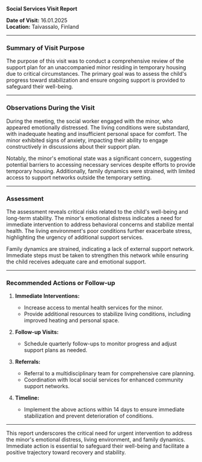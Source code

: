 

**Social Services Visit Report**

**Date of Visit:** 16.01.2025  
**Location:** Taivassalo, Finland  

---

### **Summary of Visit Purpose**

The purpose of this visit was to conduct a comprehensive review of the support plan for an unaccompanied minor residing in temporary housing due to critical circumstances. The primary goal was to assess the child's progress toward stabilization and ensure ongoing support is provided to safeguard their well-being.

---

### **Observations During the Visit**

During the meeting, the social worker engaged with the minor, who appeared emotionally distressed. The living conditions were substandard, with inadequate heating and insufficient personal space for comfort. The minor exhibited signs of anxiety, impacting their ability to engage constructively in discussions about their support plan.

Notably, the minor's emotional state was a significant concern, suggesting potential barriers to accessing necessary services despite efforts to provide temporary housing. Additionally, family dynamics were strained, with limited access to support networks outside the temporary setting.

---

### **Assessment**

The assessment reveals critical risks related to the child's well-being and long-term stability. The minor's emotional distress indicates a need for immediate intervention to address behavioral concerns and stabilize mental health. The living environment's poor conditions further exacerbate stress, highlighting the urgency of additional support services.

Family dynamics are strained, indicating a lack of external support network. Immediate steps must be taken to strengthen this network while ensuring the child receives adequate care and emotional support.

---

### **Recommended Actions or Follow-up**

1. **Immediate Interventions:**  
   - Increase access to mental health services for the minor.
   - Provide additional resources to stabilize living conditions, including improved heating and personal space.

2. **Follow-up Visits:**  
   - Schedule quarterly follow-ups to monitor progress and adjust support plans as needed.

3. **Referrals:**  
   - Referral to a multidisciplinary team for comprehensive care planning.
   - Coordination with local social services for enhanced community support networks.

4. **Timeline:**  
   - Implement the above actions within 14 days to ensure immediate stabilization and prevent deterioration of conditions.

---

This report underscores the critical need for urgent intervention to address the minor's emotional distress, living environment, and family dynamics. Immediate action is essential to safeguard their well-being and facilitate a positive trajectory toward recovery and stability.